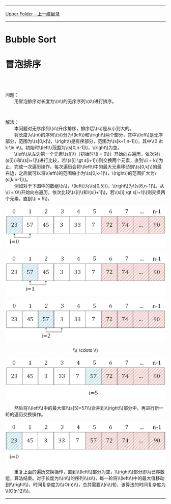 <link rel="stylesheet" type="text/css" href="res/style.css" />
<link rel="stylesheet" type="text/css" href="../res/style.css" />
<link rel="stylesheet" type="text/css" href="../../res/style.css" />
<script type="text/javascript" async src="//cdn.bootcss.com/mathjax/2.7.0/MathJax.js?config=TeX-AMS-MML_HTMLorMML-full"></script>
<script type="text/javascript" async src="https://cdnjs.cloudflare.com/ajax/libs/mathjax/2.7.1/MathJax.js?config=TeX-MML-AM_CHTML-full"></script>

--------
[Upper Folder - 上一级目录](../)


--------
# Bubble Sort
# 冒泡排序

<br>
<br>

问题：<br>
&emsp;&emsp;用冒泡排序对长度为\\(n\\)的无序序列\\(s\\)进行排序。<br>

<br>

解法：<br>
&emsp;&emsp;本问题对无序序列\\(s\\)升序排序，排序后\\(s\\)是从小到大的。<br>
&emsp;&emsp;将长度为\\(n\\)的序列\\(s\\)分为\\(left\\)和\\(right\\)两个部分，其中\\(left\\)是无序部分，范围为\\(s[0,k]\\)，\\(right\\)是有序部分，范围为\\(s[k+1,n-1]\\)，其中\\(0 \lt k \le n\\)。初始时\\(left\\)范围为\\(s[0,n-1]\\)，\\(right\\)为空。<br>
&emsp;&emsp;\\(left\\)从左边第一个元素\\(s[i]\\)（初始时\\(i = 0\\)）开始向右遍历，依次对\\(s[i]\\)和\\(s[i+1]\\)进行比较，若\\(s[i] \gt s[i+1]\\)则交换两个元素，直到\\(i = k\\)为止，完成一次遍历操作。每次遍历会将\\(left\\)中的最大元素移动到\\(s[0,k]\\)的最右边，之后就可以将\\(left\\)的范围缩小为\\(s[0,k-1]\\)，\\(right\\)的范围扩大为\\(s[k,n-1]\\)。<br>
&emsp;&emsp;例如对于下图中的数组\\(s\\)，\\(left\\)为\\(s[0,5]\\)，\\(right\\)为\\(s[6,n-1]\\)。从\\(i = 0\\)开始向右遍历，依次比较\\(s[i]\\)和\\(s[i+1]\\)，若\\(s[i] \gt s[i+1]\\)则交换两个元素，直到\\(i = 5\\)。<br>
<p align="center"><img src="../res/BubbleSort1.png" /></p>
<p align="center"><img src="../res/BubbleSort2.png" /></p>
<p align="center"><img src="../res/BubbleSort3.png" /></p>
<p align="center"> \\( \cdots \\) </p>
<p align="center"><img src="../res/BubbleSort4.png" /></p>
&emsp;&emsp;然后将\\(left\\)中的最大值\\(s[5]=57\\)合并到\\(right\\)部分中，再进行新一轮的遍历交换操作。<br>
<p align="center"><img src="../res/BubbleSort5.png" /></p>
&emsp;&emsp;重复上面的遍历交换操作，直到\\(left\\)部分为空，\\(right\\)部分即为已序数组，算法结束。对于长度为\\(n\\)的序列\\(s\\)，每一轮将\\(left\\)中的最大值移动到\\(right\\)，时间复杂度为\\(O(n)\\)，总共需要\\(n\\)轮，该算法的时间复杂度为\\(O(n^2)\\)。<br>


--------
